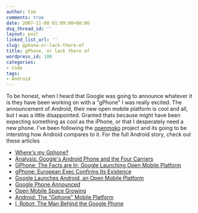 ```yaml
---
author: tim
comments: true
date: 2007-11-08 01:09:00+00:00
dsq_thread_id: ''
layout: post
linked_list_url: ''
slug: gphone-or-lack-there-of
title: gPhone, or lack there of
wordpress_id: 100
categories:
- Code
tags:
- Android
---
```


To be honest, when I heard that Google was going to announce whatever it is
they have been working on with a "gPhone" I was really excited. The
announcement of Android, their new open mobile platform is cool and all, but I
was a little disappointed. Granted thats because might have been expecting
something as cool as the iPhone, or that I desperately need a new phone. I've
been following the [openmoko](http://www.openmoko.com/) project and its going
to be intersting how Android compares to it. For the full Android story, check
out these articles

  * [Where's my Gphone?](http://googleblog.blogspot.com/2007/11/wheres-my-gphone.html)
  * [Analysis: Google's Android Phone and the Four Carriers](http://gizmodo.com/gadgets/gphone/analysis-the-android-google-phone-and-the-four-carriers-319127.php)
  * [GPhone: The Facts are In; Google Launching Open Mobile Platform](http://mashable.com/2007/11/05/google-android/)
  * [gPhone: European Exec Confirms Its Existence](http://mashable.com/2007/11/04/gphone-european-exec-confirms-its-existence/)
  * [Google Launches Android, an Open Mobile Platform](http://googlesystem.blogspot.com/2007/11/google-launches-android-open-mobile.html)
  * [Google Phone Announced](http://googlified.com/2007google-phone-announced/)
  * [Open Mobile Space Growing](http://rejon.org/2007/11/05/open-mobile-space-growing/)
  * [Android: The "Gphone" Mobile Platform](http://blogoscoped.com/archive/2007-11-05-n74.html)
  * [I, Robot: The Man Behind the Google Phone](http://www.nytimes.com/2007/11/04/technology/04google.html?_r=1&pagewanted=all)

